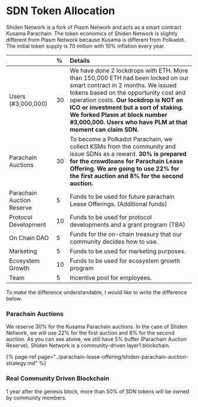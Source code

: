 # SDN Token Allocation

Shiden Network is a fork of Plasm Network and acts as a smart contract Kusama Parachain. The token economics of Shiden Network is slightly different from Plasm Network because Kusama is different from Polkadot. The initial token supply is 70 million with 10% inflation every year.

|  | % | Details |
| :--- | :--- | :--- |
| Users \(\#3,000,000\) | 30 | We have done 2 lockdrops with ETH. More than 150,000 ETH had been locked on our smart contract in 2 months. We issued tokens based on the opportunity cost and operation costs. **Our lockdrop is NOT an ICO or investment but a sort of staking. We forked Plasm at block number \#3,000,000. Users who have PLM at that moment can claim SDN.** |
| Parachain Auctions | 30 | To become a Polkadot Parachain, we collect KSMs from the community and issue SDNs as a reward. **30% is prepared for the crowdloans for Parachain Lease Offering. We are going to use 22% for the first auction and 8% for the second auction.** |
| Parachain Auction Reserve | 5 | Funds to be used for future parachain Lease Offerings. \(Additional funds\) |
| Protocol Development | 10 | Funds to be used for protocol developments and a grant program \(TBA\) |
| On Chain DAO | 5 | Funds for the on-chain treasury that our community decides how to use.  |
| Marketing | 5 | Funds to be used for marketing purposes. |
| Ecosystem Growth | 10 | Funds to be used for ecosystem growth program |
| Team | 5 | Incentive pool for employees.  |

To make the difference understandable, I would like to write the difference below.

###  Parachain Auctions

We reserve 30% for the Kusama Parachain auctions. In the case of Shiden Network, we will use 22% for the first auction and 8% for the second auction. As you can see above, we still have 5% buffer \(Parachain Auction Reserve\).  Shiden Network is a community-driven layer1 blockchain. 

{% page-ref page="../parachain-lease-offering/shiden-parachain-auction-strategy.md" %}

### Real Community Driven Blockchain

1 year after the genesis block, more than 50% of SDN tokens will be owned by community members. 

